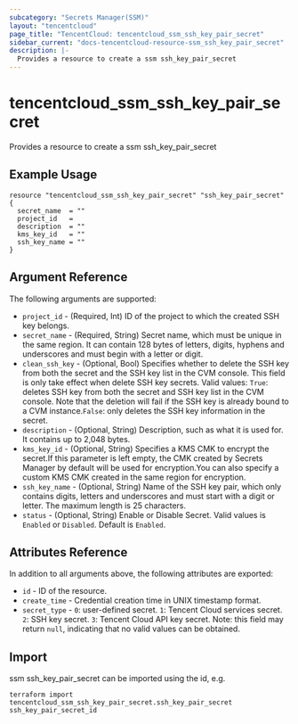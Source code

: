 ```yaml
---
subcategory: "Secrets Manager(SSM)"
layout: "tencentcloud"
page_title: "TencentCloud: tencentcloud_ssm_ssh_key_pair_secret"
sidebar_current: "docs-tencentcloud-resource-ssm_ssh_key_pair_secret"
description: |-
  Provides a resource to create a ssm ssh_key_pair_secret
---
```


# tencentcloud_ssm_ssh_key_pair_secret

Provides a resource to create a ssm ssh_key_pair_secret

## Example Usage

```hcl
resource "tencentcloud_ssm_ssh_key_pair_secret" "ssh_key_pair_secret" {
  secret_name  = ""
  project_id   =
  description  = ""
  kms_key_id   = ""
  ssh_key_name = ""
}
```

## Argument Reference

The following arguments are supported:

* `project_id` - (Required, Int) ID of the project to which the created SSH key belongs.
* `secret_name` - (Required, String) Secret name, which must be unique in the same region. It can contain 128 bytes of letters, digits, hyphens and underscores and must begin with a letter or digit.
* `clean_ssh_key` - (Optional, Bool) Specifies whether to delete the SSH key from both the secret and the SSH key list in the CVM console. This field is only take effect when delete SSH key secrets. Valid values: `True`: deletes SSH key from both the secret and SSH key list in the CVM console. Note that the deletion will fail if the SSH key is already bound to a CVM instance.`False`: only deletes the SSH key information in the secret.
* `description` - (Optional, String) Description, such as what it is used for. It contains up to 2,048 bytes.
* `kms_key_id` - (Optional, String) Specifies a KMS CMK to encrypt the secret.If this parameter is left empty, the CMK created by Secrets Manager by default will be used for encryption.You can also specify a custom KMS CMK created in the same region for encryption.
* `ssh_key_name` - (Optional, String) Name of the SSH key pair, which only contains digits, letters and underscores and must start with a digit or letter. The maximum length is 25 characters.
* `status` - (Optional, String) Enable or Disable Secret. Valid values is `Enabled` or `Disabled`. Default is `Enabled`.

## Attributes Reference

In addition to all arguments above, the following attributes are exported:

* `id` - ID of the resource.
* `create_time` - Credential creation time in UNIX timestamp format.
* `secret_type` - `0`: user-defined secret. `1`: Tencent Cloud services secret. `2`: SSH key secret. `3`: Tencent Cloud API key secret. Note: this field may return `null`, indicating that no valid values can be obtained.


## Import

ssm ssh_key_pair_secret can be imported using the id, e.g.

```
terraform import tencentcloud_ssm_ssh_key_pair_secret.ssh_key_pair_secret ssh_key_pair_secret_id
```

